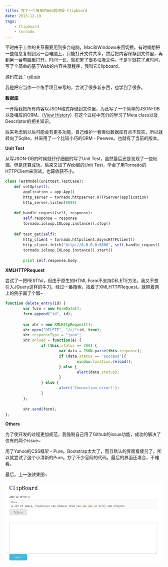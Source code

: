 ```yaml
---
title: 写了一个简单的Web剪切板-Clipboard
date: 2013-12-19
tags:
    - Clipboard
    - tornado
---
```


平时由于工作的关系需要用到多台电脑，Mac和Windows来回切换。有时候想把一些信息复制到另一台电脑上，只能打开文件共享，然后把内容保存到文件里，再到另一台电脑里打开。时间一长，就积累了很多垃圾文件。于是乎就花了点时间，写了个简单的基于Web的内容共享程序，我叫它Clipboard。

源码在此：[github](https://github.com/zqqf16/clipboard)

我是把它当作一个练手项目来写的，尝试了很多新东西，也学到了很多。

**数据库**

一开始我把所有内容以JSON格式存储到文件里，为此写了一个简单的JSON-DB以及相应的ORM。（[View History](https://github.com/zqqf16/clipboard/blob/0eceea61e3d2e49fdafc73b88b5b42722a8ab192/clipboard/model.py)）在这个过程中充分的学习了Meta class以及Descriptor的相关知识。

后来考虑到以后可能会有更多功能，自己维护一套类似数据库有点不现实，所以就转向了Sqlite，并采用了一个比较小巧的ORM - Peewee。也就有了当前的版本。

**Unit Test**

从写JSON-DB的时候就仔仔细细的写了Unit Test，虽然最后还是发现了一些纰漏，但是还算成功。后来又加了Web层的Unit Test，学会了用Tornado的HTTPClient来测试，也算收获不小。

```python
class TestModel(unittest.TestCase):
    def setUp(self):
        application = app.App()
        http_server = tornado.httpserver.HTTPServer(application)
        http_server.listen(8888)

    def handle_request(self, response):
        self.response = response
        tornado.ioloop.IOLoop.instance().stop()

    def test_get(self):
        http_client = tornado.httpclient.AsyncHTTPClient()
        http_client.fetch('http://0.0.0.0:8888', self.handle_request)
        tornado.ioloop.IOLoop.instance().start()

        print self.response.body
```

**XMLHTTPRequest**

尝试了一把RESTful，但由于原生的HTML Form不支持DELETE方法，我又不想引入JQuery这样的牛刀。经过一番搜索，找着了XMLHTTPRequest。就照着网上的例子画了个瓢~

```Javascript
function delete_entry(id) {
        var form = new FormData();
        form.append("id", id);

        var xhr = new XMLHttpRequest();
        xhr.open("DELETE", "/c/"+id, true);
        xhr.responseType = "json";
        xhr.onload = function(e) {
                if (this.status == 200) {
                        var data = JSON.parse(this.response);
                        if (data.status == 'success'){
                                window.location.reload();
                        } else {
                                alert(data.status);
                        }
                } else {
                        alert('Connection error!');
                }
        };

        xhr.send(form);
};
```

**Others**

为了使开发的过程更加规范，我强制自己用了Github的issue功能，成功的解决了仅有的两个issue~

用了Yahoo的CSS框架 - Pure。Bootstrap太大了，而且默认的界面看疲劳了。所以就尝试了这个小清新的Pure。抄了不少官网的代码。最后的界面还凑合，不难看。

最后，上一张效果图~

![Clipboard](/static/img/clipboard.png)
